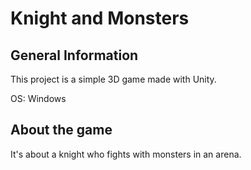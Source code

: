 # Knight and Monsters

## General Information
This project is a simple 3D game made with Unity.

OS: Windows

## About the game
It's about a knight who fights with monsters in an arena.
